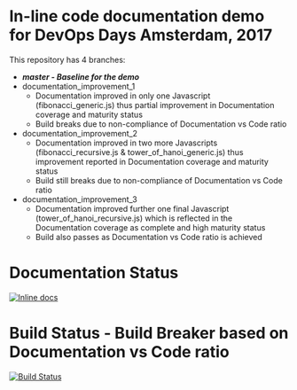 # In-line code documentation demo for DevOps Days Amsterdam, 2017
This repository has 4 branches:
* ***master - Baseline for the demo***
* documentation_improvement_1
  - Documentation improved in only one Javascript (fibonacci_generic.js) thus partial improvement in Documentation coverage and maturity status
  - Build breaks due to non-compliance of Documentation vs Code ratio
* documentation_improvement_2
  - Documentation improved in two more Javascripts (fibonacci_recursive.js & tower_of_hanoi_generic.js) thus improvement reported in Documentation coverage and maturity status
  - Build still breaks due to non-compliance of Documentation vs Code ratio
* documentation_improvement_3
  - Documentation improved further one final Javascript (tower_of_hanoi_recursive.js) which is reflected in the Documentation coverage as complete and high maturity status
  - Build also passes as Documentation vs Code ratio is achieved

# Documentation Status
[![Inline docs](http://inch-ci.org/github/arnabsinha4u/in-line-code-documentation-demo.svg?branch=master)](http://inch-ci.org/github/arnabsinha4u/in-line-code-documentation-demo)

# Build Status - Build Breaker based on Documentation vs Code ratio
[![Build Status](https://travis-ci.org/arnabsinha4u/in-line-code-documentation-demo.svg?branch=master)](https://travis-ci.org/arnabsinha4u/in-line-code-documentation-demo)
